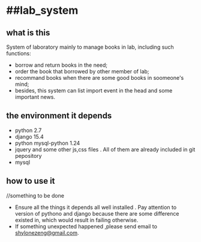 ##lab_system
=================================================================================
what is this
---------------
System of laboratory mainly to manage books in lab, including such functions:
  - borrow and return books in the need;
  - order the book that borrowed by other member of lab;
  - recommand books when there are some good books in soomeone's mind;
  - besides, this system can list import event in the head and some important news.

the environment it depends
-------------
- python 2.7
- django 15.4
- python mysql-python 1.24
- jquery and some other js,css files . All of them are already included in git pepository
- mysql

how to use it 
----------------
//something to be done
- Ensure all the things it depends all well installed . Pay attention to version of pythono and django because there
are some difference existed in, which would result in failing  otherwise.
- If something unexpected happened ,please send email to shylonezeng@gmail.com.
